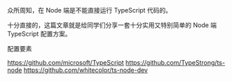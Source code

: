 众所周知，在 Node 端是不能直接运行 TypeScript 代码的。

十分直接的，这篇文章就是给同学们分享一套十分实用又特别简单的 Node 端 TypeScript 配置方案。

配置要素

https://github.com/microsoft/TypeScript
https://github.com/TypeStrong/ts-node
https://github.com/whitecolor/ts-node-dev

